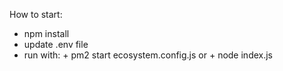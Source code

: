 How to start:
- npm install
- update .env file
- run with:
	  + pm2 start ecosystem.config.js
		or
		+ node index.js